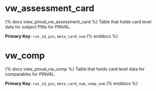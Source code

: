 # vw_assessment_card

{% docs view_pinval_vw_assessment_card %}
Table that holds card level data for subject PINs for PINVAL.

**Primary Key**: `run_id`, `pin`, `meta_card_num`
{% enddocs %}

# vw_comp

{% docs view_pinval_vw_comp %}
Table that holds card level data for comparables for PINVAL.

**Primary Key**: `run_id`, `pin`, `meta_card_num`, `comp_num`
{% enddocs %}
